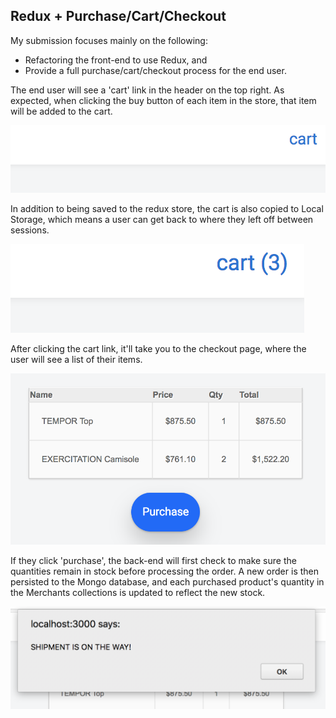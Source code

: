 ## Redux + Purchase/Cart/Checkout

My submission focuses mainly on the following:
- Refactoring the front-end to use Redux, and
- Provide a full purchase/cart/checkout process for the end user.


The end user will see a 'cart' link in the header on the top right. As expected, when clicking the buy button of each item in the store, that item will be added to the cart. 

![](./lib/cart.png)


In addition to being saved to the redux store, the cart is also copied to Local Storage, which means a user can get back to where they left off between sessions.

![](lib/cart-filled.png)


After clicking the cart link, it'll take you to the checkout page, where the user will see a list of their items. 

![](./lib/checkout.png)


If they click 'purchase', the back-end will first check to make sure the quantities remain in stock before processing the order. A new order is then persisted to the Mongo database, and each purchased product's quantity in the Merchants collections is updated to reflect the new stock.

![](./lib/shipment.png)